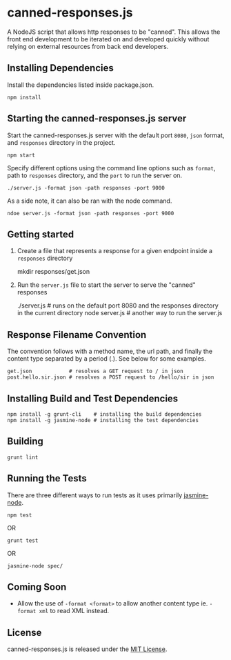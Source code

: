 canned-responses.js
===================

A NodeJS script that allows http responses to be "canned". This allows the front end development to be iterated on and developed quickly without relying on external resources from back end developers.

## Installing Dependencies

Install the dependencies listed inside package.json.

	npm install 

## Starting the canned-responses.js server

Start the canned-responses.js server with the default port `8080`, `json` format, and `responses` directory in the project.

	npm start

Specify different options using the command line options such as `format`, path to `responses` directory, and the `port` to run the server on.

	./server.js -format json -path responses -port 9000

As a side note, it can also be ran with the node command.

	ndoe server.js -format json -path responses -port 9000

## Getting started

1. Create a file that represents a response for a given endpoint inside a `responses` directory

	mkdir responses/get.json

2. Run the `server.js` file to start the server to serve the "canned" responses

	./server.js 	# runs on the default port 8080 and the responses directory in the current directory
	node server.js 	# another way to run the server.js

## Response Filename Convention

The convention follows with a method name, the url path, and finally the content type separated by a period (.). See below for some examples.

	get.json 		   	# resolves a GET request to / in json
	post.hello.sir.json # resolves a POST request to /hello/sir in json

## Installing Build and Test Dependencies

	npm install -g grunt-cli    # installing the build dependencies
	npm install -g jasmine-node # installing the test dependencies

## Building

	grunt lint

## Running the Tests

There are three different ways to run tests as it uses primarily [jasmine-node](https://github.com/mhevery/jasmine-node).

	npm test

OR

	grunt test

OR

	jasmine-node spec/


## Coming Soon

- Allow the use of `-format <format>` to allow another content type ie. `-format xml` to read XML instead.

## License

canned-responses.js is released under the [MIT License](http://www.opensource.org/licenses/MIT).
